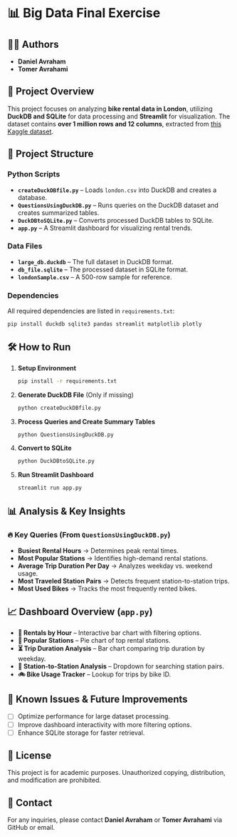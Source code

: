 # 📊 Big Data Final Exercise

## 👨‍💻 Authors
- **Daniel Avraham**
- **Tomer Avrahami**

## 📂 Project Overview
This project focuses on analyzing **bike rental data in London**, utilizing **DuckDB and SQLite** for data processing and **Streamlit** for visualization. The dataset contains **over 1 million rows and 12 columns**, extracted from [this Kaggle dataset](https://www.kaggle.com/datasets/ajohrn/bikeshare-usage-in-london-and-taipei-network).

## 🚀 Project Structure
### **Python Scripts**
- **`createDuckDBfile.py`** – Loads `london.csv` into DuckDB and creates a database.
- **`QuestionsUsingDuckDB.py`** – Runs queries on the DuckDB dataset and creates summarized tables.
- **`DuckDBtoSQLite.py`** – Converts processed DuckDB tables to SQLite.
- **`app.py`** – A Streamlit dashboard for visualizing rental trends.

### **Data Files**
- **`large_db.duckdb`** – The full dataset in DuckDB format.
- **`db_file.sqlite`** – The processed dataset in SQLite format.
- **`londonSample.csv`** – A 500-row sample for reference.

### **Dependencies**
All required dependencies are listed in `requirements.txt`:
```sh
pip install duckdb sqlite3 pandas streamlit matplotlib plotly
```

## 🛠 How to Run
1. **Setup Environment**
   ```sh
   pip install -r requirements.txt
   ```

2. **Generate DuckDB File** (Only if missing)
   ```sh
   python createDuckDBfile.py
   ```

3. **Process Queries and Create Summary Tables**
   ```sh
   python QuestionsUsingDuckDB.py
   ```

4. **Convert to SQLite**
   ```sh
   python DuckDBtoSQLite.py
   ```

5. **Run Streamlit Dashboard**
   ```sh
   streamlit run app.py
   ```

## 📊 Analysis & Key Insights
### 🔥 **Key Queries (From `QuestionsUsingDuckDB.py`)**
- **Busiest Rental Hours** → Determines peak rental times.
- **Most Popular Stations** → Identifies high-demand rental stations.
- **Average Trip Duration Per Day** → Analyzes weekday vs. weekend usage.
- **Most Traveled Station Pairs** → Detects frequent station-to-station trips.
- **Most Used Bikes** → Tracks the most frequently rented bikes.

## 📈 Dashboard Overview (`app.py`)
- **🚴 Rentals by Hour** – Interactive bar chart with filtering options.
- **📍 Popular Stations** – Pie chart of top rental stations.
- **⏳ Trip Duration Analysis** – Bar chart comparing trip duration by weekday.
- **🔄 Station-to-Station Analysis** – Dropdown for searching station pairs.
- **🚲 Bike Usage Tracker** – Lookup for trips by bike ID.

## 🔧 Known Issues & Future Improvements
- [ ] Optimize performance for large dataset processing.
- [ ] Improve dashboard interactivity with more filtering options.
- [ ] Enhance SQLite storage for faster retrieval.

## 📜 License
This project is for academic purposes. Unauthorized copying, distribution, and modification are prohibited.

## 📧 Contact
For any inquiries, please contact **Daniel Avraham** or **Tomer Avrahami** via GitHub or email.
